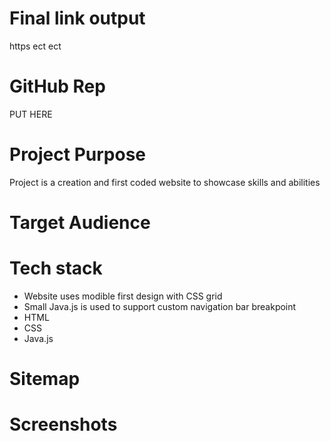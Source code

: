 # Final link output

https ect ect 


# GitHub Rep 
PUT HERE

# Project Purpose
Project is a creation and first coded website to showcase skills and abilities

# Target Audience


# Tech stack
 - Website uses modible first design with CSS grid
 - Small Java.js is used to support custom navigation bar breakpoint
 - HTML
 - CSS
 - Java.js



# Sitemap

# Screenshots
